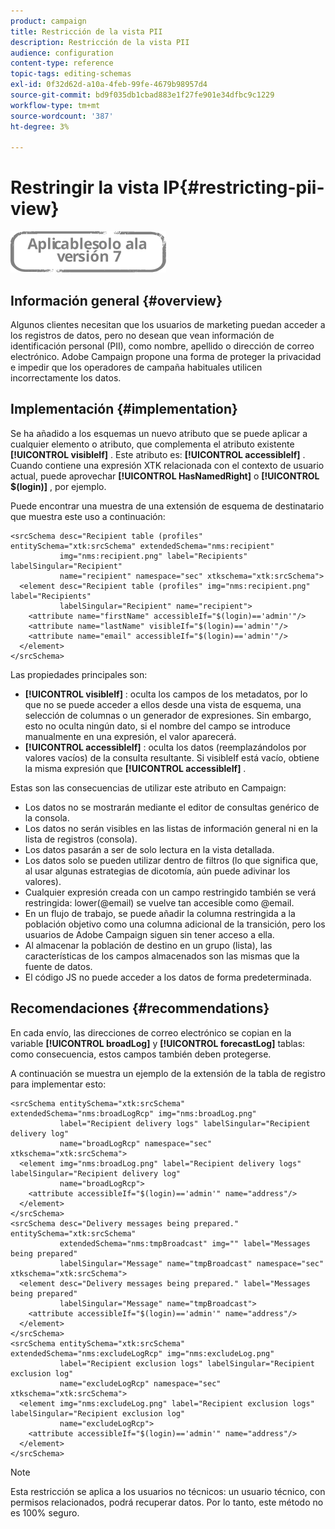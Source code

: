```yaml
---
product: campaign
title: Restricción de la vista PII
description: Restricción de la vista PII
audience: configuration
content-type: reference
topic-tags: editing-schemas
exl-id: 0f32d62d-a10a-4feb-99fe-4679b98957d4
source-git-commit: bd9f035db1cbad883e1f27fe901e34dfbc9c1229
workflow-type: tm+mt
source-wordcount: '387'
ht-degree: 3%

---
```


# Restringir la vista IP{#restricting-pii-view}

![](../../assets/v7-only.svg)

## Información general {#overview}

Algunos clientes necesitan que los usuarios de marketing puedan acceder a los registros de datos, pero no desean que vean información de identificación personal (PII), como nombre, apellido o dirección de correo electrónico. Adobe Campaign propone una forma de proteger la privacidad e impedir que los operadores de campaña habituales utilicen incorrectamente los datos.

## Implementación {#implementation}

Se ha añadido a los esquemas un nuevo atributo que se puede aplicar a cualquier elemento o atributo, que complementa el atributo existente **[!UICONTROL visibleIf]** . Este atributo es: **[!UICONTROL accessibleIf]** . Cuando contiene una expresión XTK relacionada con el contexto de usuario actual, puede aprovechar **[!UICONTROL HasNamedRight]** o **[!UICONTROL $(login)]** , por ejemplo.

Puede encontrar una muestra de una extensión de esquema de destinatario que muestra este uso a continuación:

```
<srcSchema desc="Recipient table (profiles" entitySchema="xtk:srcSchema" extendedSchema="nms:recipient"
           img="nms:recipient.png" label="Recipients" labelSingular="Recipient"
           name="recipient" namespace="sec" xtkschema="xtk:srcSchema">
  <element desc="Recipient table (profiles" img="nms:recipient.png" label="Recipients"
           labelSingular="Recipient" name="recipient">
    <attribute name="firstName" accessibleIf="$(login)=='admin'"/>
    <attribute name="lastName" visibleIf="$(login)=='admin'"/>
    <attribute name="email" accessibleIf="$(login)=='admin'"/>
  </element>
</srcSchema>
```

Las propiedades principales son:

* **[!UICONTROL visibleIf]** : oculta los campos de los metadatos, por lo que no se puede acceder a ellos desde una vista de esquema, una selección de columnas o un generador de expresiones. Sin embargo, esto no oculta ningún dato, si el nombre del campo se introduce manualmente en una expresión, el valor aparecerá.
* **[!UICONTROL accessibleIf]** : oculta los datos (reemplazándolos por valores vacíos) de la consulta resultante. Si visibleIf está vacío, obtiene la misma expresión que **[!UICONTROL accessibleIf]** .

Estas son las consecuencias de utilizar este atributo en Campaign:

* Los datos no se mostrarán mediante el editor de consultas genérico de la consola.
* Los datos no serán visibles en las listas de información general ni en la lista de registros (consola).
* Los datos pasarán a ser de solo lectura en la vista detallada.
* Los datos solo se pueden utilizar dentro de filtros (lo que significa que, al usar algunas estrategias de dicotomía, aún puede adivinar los valores).
* Cualquier expresión creada con un campo restringido también se verá restringida: lower(@email) se vuelve tan accesible como @email.
* En un flujo de trabajo, se puede añadir la columna restringida a la población objetivo como una columna adicional de la transición, pero los usuarios de Adobe Campaign siguen sin tener acceso a ella.
* Al almacenar la población de destino en un grupo (lista), las características de los campos almacenados son las mismas que la fuente de datos.
* El código JS no puede acceder a los datos de forma predeterminada.

## Recomendaciones {#recommendations}

En cada envío, las direcciones de correo electrónico se copian en la variable **[!UICONTROL broadLog]** y **[!UICONTROL forecastLog]** tablas: como consecuencia, estos campos también deben protegerse.

A continuación se muestra un ejemplo de la extensión de la tabla de registro para implementar esto:

```
<srcSchema entitySchema="xtk:srcSchema" extendedSchema="nms:broadLogRcp" img="nms:broadLog.png"
           label="Recipient delivery logs" labelSingular="Recipient delivery log"
           name="broadLogRcp" namespace="sec" xtkschema="xtk:srcSchema">
  <element img="nms:broadLog.png" label="Recipient delivery logs" labelSingular="Recipient delivery log"
           name="broadLogRcp">
    <attribute accessibleIf="$(login)=='admin'" name="address"/>
  </element>
</srcSchema>
<srcSchema desc="Delivery messages being prepared." entitySchema="xtk:srcSchema"
           extendedSchema="nms:tmpBroadcast" img="" label="Messages being prepared"
           labelSingular="Message" name="tmpBroadcast" namespace="sec" xtkschema="xtk:srcSchema">
  <element desc="Delivery messages being prepared." label="Messages being prepared"
           labelSingular="Message" name="tmpBroadcast">
    <attribute accessibleIf="$(login)=='admin'" name="address"/>
  </element>
</srcSchema>
<srcSchema entitySchema="xtk:srcSchema" extendedSchema="nms:excludeLogRcp" img="nms:excludeLog.png"
           label="Recipient exclusion logs" labelSingular="Recipient exclusion log"
           name="excludeLogRcp" namespace="sec" xtkschema="xtk:srcSchema">
  <element img="nms:excludeLog.png" label="Recipient exclusion logs" labelSingular="Recipient exclusion log"
           name="excludeLogRcp">
    <attribute accessibleIf="$(login)=='admin'" name="address"/>
  </element>
</srcSchema>
```

>[!NOTE]
>
>Esta restricción se aplica a los usuarios no técnicos: un usuario técnico, con permisos relacionados, podrá recuperar datos. Por lo tanto, este método no es 100% seguro.
